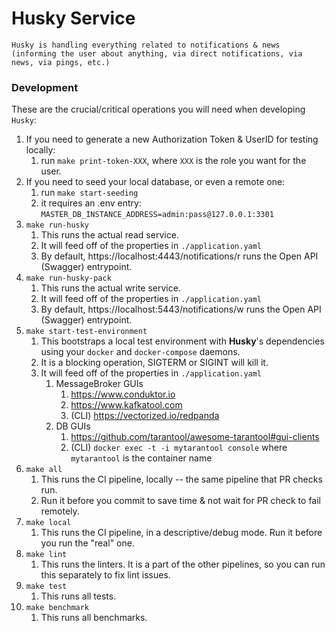 # Husky Service

``Husky is handling everything related to notifications & news (informing the user about anything, via direct notifications, via news, via pings, etc.)``

### Development

These are the crucial/critical operations you will need when developing `Husky`:

1. If you need to generate a new Authorization Token & UserID for testing locally:
    1. run `make print-token-XXX`, where `XXX` is the role you want for the user.
2. If you need to seed your local database, or even a remote one:
    1. run `make start-seeding`
    2. it requires an .env entry: `MASTER_DB_INSTANCE_ADDRESS=admin:pass@127.0.0.1:3301`
3. `make run-husky`
    1. This runs the actual read service.
    2. It will feed off of the properties in `./application.yaml`
    3. By default, https://localhost:4443/notifications/r runs the Open API (Swagger) entrypoint.
4. `make run-husky-pack`
    1. This runs the actual write service.
    2. It will feed off of the properties in `./application.yaml`
    3. By default, https://localhost:5443/notifications/w runs the Open API (Swagger) entrypoint.
5. `make start-test-environment`
    1. This bootstraps a local test environment with **Husky**'s dependencies using your `docker` and `docker-compose` daemons.
    2. It is a blocking operation, SIGTERM or SIGINT will kill it.
    3. It will feed off of the properties in `./application.yaml`
        1. MessageBroker GUIs
            1. https://www.conduktor.io
            2. https://www.kafkatool.com
            3. (CLI) https://vectorized.io/redpanda
        2. DB GUIs
            1. https://github.com/tarantool/awesome-tarantool#gui-clients
            2. (CLI) `docker exec -t -i mytarantool console` where `mytarantool` is the container name
6. `make all`
    1. This runs the CI pipeline, locally -- the same pipeline that PR checks run.
    2. Run it before you commit to save time & not wait for PR check to fail remotely.
7. `make local`
    1. This runs the CI pipeline, in a descriptive/debug mode. Run it before you run the "real" one.
8. `make lint`
    1. This runs the linters. It is a part of the other pipelines, so you can run this separately to fix lint issues.
9. `make test`
    1. This runs all tests.
10. `make benchmark`
    1. This runs all benchmarks.
